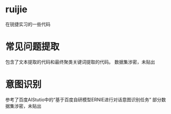 # ruijie
在锐捷实习的一些代码
# 常见问题提取
包含了文本提取的代码和最终聚类关键词提取的代码。
数据集涉密，未贴出
# 意图识别
参考了百度AIStutio中的“基于百度自研模型ERNIE进行对话意图识别任务”
部分数据集涉密，未贴出

